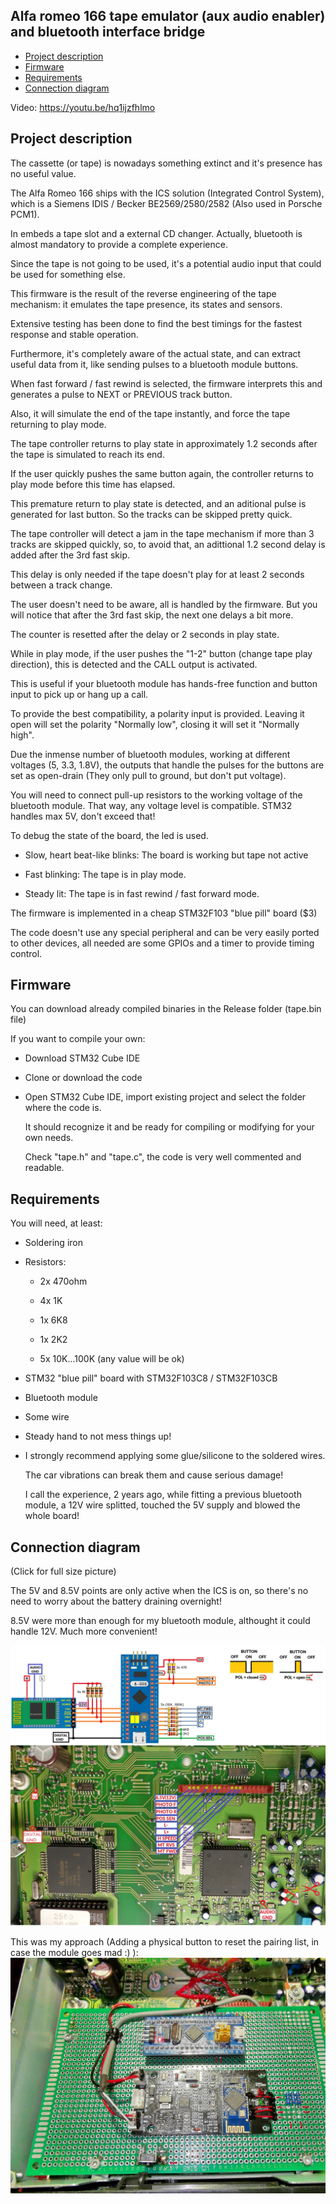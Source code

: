 ## Alfa romeo 166 tape emulator (aux audio enabler) and bluetooth interface bridge 

<!-- MarkdownTOC -->

* [Project description](#description)
* [Firmware](#firmware)
* [Requirements](#requirements)
* [Connection diagram](#connection)

<!-- /MarkdownTOC -->

Video:
https://youtu.be/hq1ijzfhlmo

<a id="description"></a>
## Project description
The cassette (or tape) is nowadays something extinct and it's presence has no useful value.

The Alfa Romeo 166 ships with the ICS solution (Integrated Control System), which is a Siemens IDIS / Becker BE2569/2580/2582 (Also used in Porsche PCM1).

In embeds a tape slot and a external CD changer. Actually, bluetooth is almost mandatory to provide a complete experience.

Since the tape is not going to be used, it's a potential audio input that could be used for something else.

This firmware is the result of the reverse engineering of the tape mechanism: it emulates the tape presence, its states and sensors.

Extensive testing has been done to find the best timings for the fastest response and stable operation.

Furthermore, it's completely aware of the actual state, and can extract useful data from it, like sending pulses to a bluetooth module buttons.

When fast forward / fast rewind is selected, the firmware interprets this and generates a pulse to  NEXT or PREVIOUS track button.

Also, it will simulate the end of the tape instantly, and force the tape returning to play mode.

The tape controller returns to play state in approximately 1.2 seconds after the tape is simulated to reach its end.

If the user quickly pushes the same button again, the controller returns to play mode before this time has elapsed.
 
This premature return to play state is detected, and an aditional pulse is generated for last button. So the tracks can be skipped pretty quick.

The tape controller will detect a jam in the tape mechanism if more than 3 tracks are skipped quickly, so, to avoid that, an adittional 1.2 second delay is added after the 3rd fast skip.

This delay is only needed if the tape doesn't play for at least 2 seconds between a track change.

The user doesn't need to be aware, all is handled by the firmware. But you will notice that after the 3rd fast skip, the next one delays a bit more.

The counter is resetted after the delay or 2 seconds in play state. 

While in play mode, if the user pushes the "1-2" button (change tape play direction), this is detected and the CALL output is activated.

This is useful if your bluetooth module has hands-free function and button input to pick up or hang up a call.

To provide the best compatibility, a polarity input is provided. Leaving it open will set the polarity "Normally low", closing it will set it "Normally high".

Due the inmense number of bluetooth modules, working at different voltages (5, 3.3, 1.8V), the outputs that handle the pulses for the buttons are set as open-drain (They only pull to ground, but don't put voltage).

You will need to connect pull-up resistors to the working voltage of the bluetooth module. That way, any voltage level is compatible. STM32 handles max 5V, don't exceed that!

To debug the state of the board, the led is used.

- Slow, heart beat-like blinks: The board is working but tape not active

- Fast blinking: The tape is in play mode.

- Steady lit: The tape is in fast rewind / fast forward mode.


The firmware is implemented in a cheap STM32F103 "blue pill" board ($3)

The code doesn't use any special peripheral and can be very easily ported to other devices, all needed are some GPIOs and a timer to provide timing control.

<a id="firmware"></a>
## Firmware

You can download already compiled binaries in the Release folder (tape.bin file)

If you want to compile your own:
- Download STM32 Cube IDE
- Clone or download the code
- Open STM32 Cube IDE, import existing project and select the folder where the code is.

  It should recognize it and be ready for compiling or modifying for your own needs.
  
  Check "tape.h" and "tape.c", the code is very well commented and readable. 

<a id="Requirements"></a>
## Requirements

You will need, at least:

- Soldering iron

- Resistors:

  - 2x 470ohm
  
  - 4x 1K
  
  - 1x 6K8
  
  - 1x 2K2
  
  - 5x 10K...100K (any value will be ok)
    
- STM32 "blue pill" board with STM32F103C8 / STM32F103CB 

- Bluetooth module

- Some wire

- Steady hand to not mess things up!

- I strongly recommend applying some glue/silicone to the soldered wires.

  The car vibrations can break them and cause serious damage!
  
  I call the experience, 2 years ago, while fitting a previous bluetooth module, a 12V wire splitted, touched the 5V supply and blowed the whole board!
  
  
<a id="Connection"></a>
## Connection diagram

(Click for full size picture)

The 5V and 8.5V points are only active when the ICS is on, so there's no need to worry about the battery draining overnight!

8.5V were more than enough for my bluetooth module, althought it could handle 12V. Much more convenient!
 
 ![IMAGE](https://raw.githubusercontent.com/deividAlfa/Alfa166Bluetooth/master/Pictures/Connection.jpg)
 
 
 
 
 This was my approach (Adding a physical button to reset the pairing list, in case the module goes mad :) ):
 ![IMAGE](https://raw.githubusercontent.com/deividAlfa/Alfa166Bluetooth/master/Pictures/Board.jpg)
 
 



